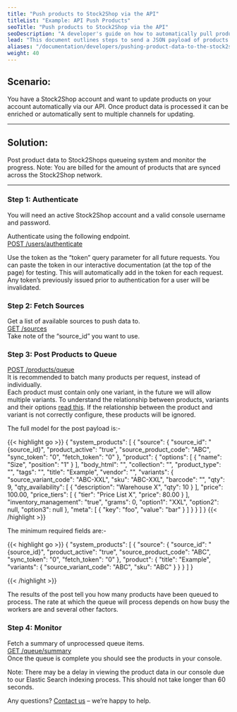 ```yaml
---
title: "Push products to Stock2Shop via the API"
titleList: "Example: API Push Products"
seoTitle: "Push products to Stock2Shop via the API"
seoDescription: "A developer's guide on how to automatically pull products from a Stock2Shop client account via the Stock2Shop API."
lead: "This document outlines steps to send a JSON payload of products to Stock2Shop for processing."
aliases: "/documentation/developers/pushing-product-data-to-the-stock2shop-api/"
weight: 40
---
```


## Scenario:

You have a Stock2Shop account and want to update products on your account automatically via our API. Once product data is processed it can be enriched or automatically sent to multiple channels for updating.

* * *

## Solution:

Post product data to Stock2Shops queueing system and monitor the progress.
Note: You are billed for the amount of products that are synced across the Stock2Shop network.

* * *

### Step 1: Authenticate

You will need an active Stock2Shop account and a valid console username and password.

Authenticate using the following endpoint.  
[POST /users/authenticate](https://app.stock2shop.com/docs/#!/users/authenticateUser_post_2)

Use the token as the “token” query parameter for all future requests.
You can paste the token in our interactive documentation (at the top of the page) for testing.
This will automatically add in the token for each request.
Any token’s previously issued prior to authentication for a user will be invalidated.

### Step 2: Fetch Sources

Get a list of available sources to push data to.  
[GET /sources](https://app.stock2shop.com/docs/#!/sources/getSources_get_0)  
Take note of the “source_id” you want to use.

### Step 3: Post Products to Queue

[POST /products/queue](https://app.stock2shop.com/docs/#!/products/addProductsToQueue_post_6)  
It is recommended to batch many products per request, instead of individually.  
Each product must contain only one variant, in the future we will allow multiple variants.
To understand the relationship between products, variants and their options [read this](https://www.stock2shop.com/documentation/key-concepts/products-variants/).
If the relationship between the product and variant is not correctly configure, these products will be ignored.

The full model for the post payload is:-

{{< highlight go >}}
    {
      "system_products": [
        {
          "source": {
            "source_id": "{source_id}",
            "product_active": "true",
            "source_product_code": "ABC",
            "sync_token": "0",
            "fetch_token": "0"
          },
          "product": {
            "options": [
              {
                "name": "Size",
                "position": "1"
              }
            ],
            "body_html": "",
            "collection": "",
            "product_type": "",
            "tags": "",
            "title": "Example",
            "vendor": "",
            "variants": {
              "source_variant_code": "ABC-XXL",
              "sku": "ABC-XXL",
              "barcode": "",
              "qty": 9,
              "qty_availability": [
                {
                  "description": "Warehouse X",
                  "qty": 10
                }
              ],
              "price": 100.00,
              "price_tiers": [
                {
                  "tier": "Price List X",
                  "price": 80.00
                }
              ],
              "inventory_management": "true",
              "grams": 0,
              "option1": "XXL",
              "option2": null,
              "option3": null
            },
            "meta": [
              {
                "key": "foo",
                "value": "bar"
              }
            ]
          }
        }
      ]
    }
{{< /highlight >}}

The minimum required fields are:-

{{< highlight go >}}
    {
      "system_products": [
        {
          "source": {
            "source_id": "{source_id}",
            "product_active": "true",
            "source_product_code": "ABC",
            "sync_token": "0",
            "fetch_token": "0"
          },
          "product": {
            "title": "Example",
            "variants": {
              "source_variant_code": "ABC",
              "sku": "ABC"
            }
          }
        }
      ]
    }
    
{{< /highlight >}}

The results of the post tell you how many products have been queued to process.
The rate at which the queue will process depends on how busy the workers are and several other factors.

### Step 4: Monitor

Fetch a summary of unprocessed queue items.  
[GET /queue/summary](https://app.stock2shop.com/docs/#!/queue/summary_get_4)  
Once the queue is complete you should see the products in your console.

Note: There may be a delay in viewing the product data in our console due to our Elastic Search indexing process. This should not take longer than 60 seconds.

Any questions? [Contact us](/contact-us) – we’re happy to help.